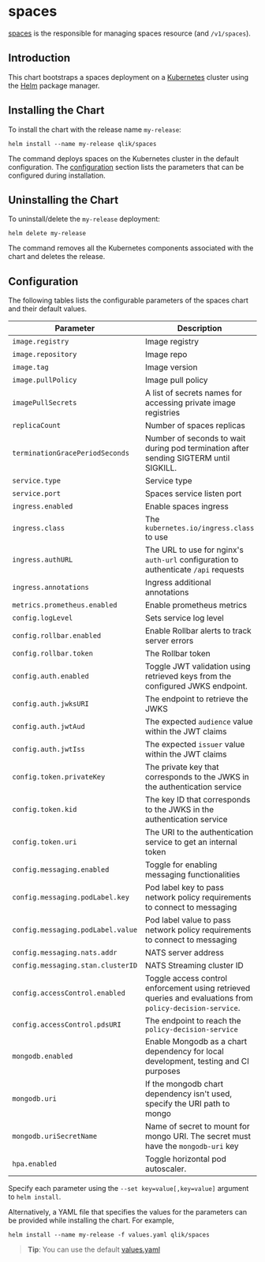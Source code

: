 # spaces

[spaces](https://github.com/qlik-trial/spaces) is the responsible for managing spaces resource (and `/v1/spaces`).

## Introduction

This chart bootstraps a spaces deployment on a [Kubernetes](http://kubernetes.io) cluster using the [Helm](https://helm.sh) package manager.

## Installing the Chart

To install the chart with the release name `my-release`:

```console
helm install --name my-release qlik/spaces
```

The command deploys spaces on the Kubernetes cluster in the default configuration. The [configuration](#configuration) section lists the parameters that can be configured during installation.

## Uninstalling the Chart

To uninstall/delete the `my-release` deployment:

```console
helm delete my-release
```

The command removes all the Kubernetes components associated with the chart and deletes the release.

## Configuration

The following tables lists the configurable parameters of the spaces chart and their default values.

| Parameter                         | Description                                                                                               | Default                                                                                |
| --------------------------------- | --------------------------------------------------------------------------------------------------------- | -------------------------------------------------------------------------------------- |
| `image.registry`                  | Image registry                                                                                            | `qliktech-docker.jfrog.io`                                                             |
| `image.repository`                | Image repo                                                                                                | `spaces`                                                                               |
| `image.tag`                       | Image version                                                                                             | `1.2.1`                                                                                |
| `image.pullPolicy`                | Image pull policy                                                                                         | `Always` if `image.tag` is `latest`, else `IfNotPresent`                               |
| `imagePullSecrets`                | A list of secrets names for accessing private image registries                                            | `artifactory-docker-secret`                                                            |
| `replicaCount`                    | Number of spaces replicas                                                                                 | `1`                                                                                    |
| `terminationGracePeriodSeconds`   | Number of seconds to wait during pod termination after sending SIGTERM until SIGKILL.                     | `30`                                                                                   |
| `service.type`                    | Service type                                                                                              | `ClusterIP`                                                                            |
| `service.port`                    | Spaces service listen port                                                                                | `6080`                                                                                 |
| `ingress.enabled`                 | Enable spaces ingress                                                                                     | `true`                                                                                 |
| `ingress.class`                   | The `kubernetes.io/ingress.class` to use                                                                  | `nginx`                                                                                |
| `ingress.authURL`                 | The URL to use for nginx's `auth-url` configuration to authenticate `/api` requests                       | `http://{.Release.Name}-edge-auth.{.Release.Namespace}.svc.cluster.local:8080/v1/auth` |
| `ingress.annotations`             | Ingress additional annotations                                                                            | `[]`                                                                                   |
| `metrics.prometheus.enabled`      | Enable prometheus metrics                                                                                 | `true`                                                                                 |
| `config.logLevel`                 | Sets service log level                                                                                    | `info`                                                                                 |
| `config.rollbar.enabled`          | Enable Rollbar alerts to track server errors                                                              | `false`                                                                                |
| `config.rollbar.token`            | The Rollbar token                                                                                         |                                                                                        |
| `config.auth.enabled`             | Toggle JWT validation using retrieved keys from the configured JWKS endpoint.                             | `true`                                                                                 |
| `config.auth.jwksURI`             | The endpoint to retrieve the JWKS                                                                         | `http://{.Release.Name}-keys:8080/v1/keys/qlik.api.internal`                           |
| `config.auth.jwtAud`              | The expected `audience` value within the JWT claims                                                       | `qlik.api.internal`                                                                    |
| `config.auth.jwtIss`              | The expected `issuer` value within the JWT claims                                                         | `qlik.api.internal`                                                                    |
| `config.token.privateKey`         | The private key that corresponds to the JWKS in the authentication service                                | See [values](./values.yaml)                                                            |
| `config.token.kid`                | The key ID that corresponds to the JWKS in the authentication service                                     | `j3MbBtOiEib3tLcVbvscwehV3K0WAZVFBp3ysfsdksg`                                          |
| `config.token.uri`                | The URI to the authentication service to get an internal token                                            | `http://{{ .Release.Name }}-edge-auth:8080/v1/internal-tokens`                         |
| `config.messaging.enabled`        | Toggle for enabling messaging functionalities                                                             | `true`                                                                                 |
| `config.messaging.podLabel.key`   | Pod label key to pass network policy requirements to connect to messaging                                 | `{release.Name}-nats-client`                                                           |
| `config.messaging.podLabel.value` | Pod label value to pass network policy requirements to connect to messaging                               | `true`                                                                                 |
| `config.messaging.nats.addr`      | NATS server address                                                                                       | `nats://{{ .Release.Name }}-nats-client:4222`                                          |
| `config.messaging.stan.clusterID` | NATS Streaming cluster ID                                                                                 | `{{ .Release.Name }}-nats-streaming-cluster`                                           |
| `config.accessControl.enabled`    | Toggle access control enforcement using retrieved queries and evaluations from `policy-decision-service`. | `true`                                                                                 |
| `config.accessControl.pdsURI`     | The endpoint to reach the `policy-decision-service`                                                       | `http://{.Release.Name}-policy-decisions:5080`                                         |
| `mongodb.enabled`                 | Enable Mongodb as a chart dependency for local development, testing and CI purposes                       | `false`                                                                                |
| `mongodb.uri`                     | If the mongodb chart dependency isn't used, specify the URI path to mongo                                 |                                                                                        |
| `mongodb.uriSecretName`           | Name of secret to mount for mongo URI. The secret must have the `mongodb-uri` key                         | `{release.Name}-mongoconfig`                                                           |
| `hpa.enabled`                     | Toggle horizontal pod autoscaler.                                                                         | `false`                                                                                |

Specify each parameter using the `--set key=value[,key=value]` argument to `helm install`.

Alternatively, a YAML file that specifies the values for the parameters can be provided while installing the chart. For example,

```console
helm install --name my-release -f values.yaml qlik/spaces
```

> **Tip**: You can use the default [values.yaml](values.yaml)
